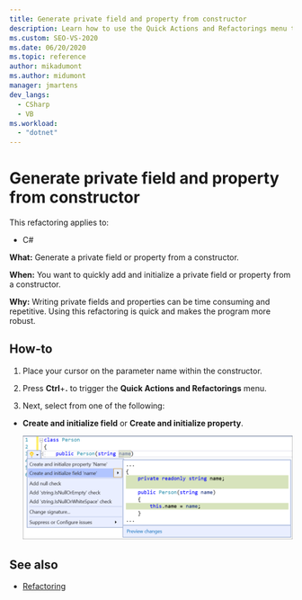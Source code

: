 ```yaml
--- 
title: Generate private field and property from constructor
description: Learn how to use the Quick Actions and Refactorings menu to generate a private field or property from a constructor.
ms.custom: SEO-VS-2020
ms.date: 06/20/2020 
ms.topic: reference 
author: mikadumont
ms.author: midumont
manager: jmartens 
dev_langs: 
  - CSharp 
  - VB
ms.workload:  
  - "dotnet" 
--- 
```

# Generate private field and property from constructor

This refactoring applies to: 

- C# 

**What:** Generate a private field or property from a constructor. 

**When:** You want to quickly add and initialize a private field or property from a constructor.

**Why:** Writing private fields and properties can be time consuming and repetitive. Using this refactoring is quick and makes the program more robust.

## How-to 

1. Place your cursor on the parameter name within the constructor.

2. Press **Ctrl**+**.** to trigger the **Quick Actions and Refactorings** menu.
   
3. Next, select from one of the following:

- **Create and initialize field** or **Create and initialize property**.

   ![Generate private field from constructor](media/generate-private-field-from-constructor.png)

## See also 

- [Refactoring](../refactoring-in-visual-studio.md)
